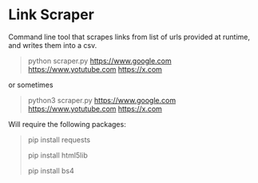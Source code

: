 # Link Scraper
Command line tool that scrapes links from list of urls provided at runtime, and writes them into a csv.


> python scraper.py https://www.google.com https://www.yotutube.com https://x.com

or sometimes

> python3 scraper.py https://www.google.com https://www.yotutube.com https://x.com

Will require the following packages:
> pip install requests
> 
> pip install html5lib
> 
> pip install bs4